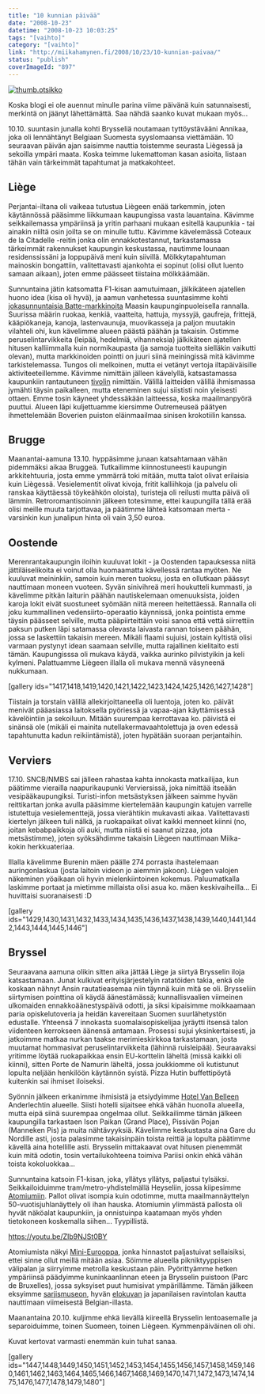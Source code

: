 ```yaml
---
title: "10 kunnian päivää"
date: "2008-10-23"
datetime: "2008-10-23 10:03:25"
tags: "[vaihto]"
category: "[vaihto]"
link: "http://miikahamynen.fi/2008/10/23/10-kunnian-paivaa/"
status: "publish"
coverImageId: "897"
---
```


[![](http://miikahamynen.fi/wp-content/uploads/2008/10/thumb.otsikko.jpg "thumb.otsikko")](http://miikahamynen.fi/2008/10/23/10-kunnian-paivaa/thumb-otsikko-14/)

Koska blogi ei ole auennut minulle parina viime päivänä kuin satunnaisesti, merkintä on jäänyt lähettämättä. Saa nähdä saanko kuvat mukaan myös...

10.10. suuntasin junalla kohti Brysseliä noutamaan tyttöystävääni Annikaa, joka oli lennähtänyt Belgiaan Suomesta syyslomaansa viettämään. 10 seuraavan päivän ajan saisimme nauttia toistemme seurasta Liègessä ja sekoilla ympäri maata. Koska teimme lukemattoman kasan asioita, listaan tähän vain tärkeimmät tapahtumat ja matkakohteet.

## Liège

Perjantai-iltana oli vaikeaa tutustua Liègeen enää tarkemmin, joten käytännössä pääsimme liikkumaan kaupungissa vasta lauantaina. Kävimme seikkailemassa ympäriinsä ja yritin parhaani mukaan esitellä kaupunkia - tai ainakin niiltä osin joilta se on minulle tuttu. Kävimme kävelemässä Coteaux de la Citadelle -reitin jonka olin ennakkotestannut, tarkastamassa tärkeimmät rakennukset kaupungin keskustassa, nautimme lounaan residenssissäni ja loppupäivä meni kuin siivillä. Mölkkytapahtuman mainoskin bongattiin, valitettavasti ajankohta ei sopinut (olisi ollut luento samaan aikaan), joten emme päässeet tiistaina mölkkäämään.

Sunnuntaina jätin katsomatta F1-kisan aamutuimaan, jälkikäteen ajatellen huono idea (kisa oli hyvä), ja aamun vanhetessa suuntasimme kohti [jokasunnuntaisia Batte-markkinoita](http://fr.wikipedia.org/wiki/March%E9_de_la_Batte) Maasin kaupunginpuoleisella rannalla. Suurissa määrin ruokaa, kenkiä, vaatteita, hattuja, myssyjä, gaufreja, frittejä, kääpiökaneja, kanoja, lastenvaunuja, muovikasseja ja paljon muutakin vilahteli ohi, kun kävelimme alueen päästä päähän ja takaisin. Ostimme peruselintarvikkeita (leipää, hedelmiä, vihanneksia) jälkikäteen ajatellen hitusen kalliimmalla kuin normikaupasta (ja samoja tuotteita sielläkin vaikutti olevan), mutta markkinoiden pointti on juuri siinä meiningissä mitä kävimme tarkistelemassa. Tungos oli melkoinen, mutta ei vetänyt vertoja iltapäiväisille aktiviteeteillemme. Kävimme nimittäin jälleen kävelyllä, katsastamassa kaupunkiin rantautuneen [tivolin](http://www.foiredeliege.be) nimittäin. Välillä laitteiden välillä ihmismassa jymähti täysin paikalleen, mutta eteneminen sujui siististi noin yleisesti ottaen. Emme tosin käyneet yhdessäkään laitteessa, koska maailmanpyörä puuttui. Alueen läpi kuljettuamme kiersimme Outremeuseä päätyen ihmettelemään Boverien puiston eläinmaailmaa sinisen krokotiilin kanssa.

## Brugge

Maanantai-aamuna 13.10. hyppäsimme junaan katsahtamaan vähän pidemmäksi aikaa Bruggeä. Tutkailimme kiinnostuneesti kaupungin arkkitehtuuria, josta emme ymmärrä toki mitään, mutta talot olivat erilaisia kuin Liègessä. Vesielementit olivat kivoja, fritit kalliihkoja (ja palvelu oli ranskaa käyttäessä töykeähkön oloista), turisteja oli reilusti mutta päivä oli lämmin. Retroromantisoinnin jälkeen totesimme, ettei kaupungilla tällä erää olisi meille muuta tarjottavaa, ja päätimme lähteä katsomaan merta - varsinkin kun junalipun hinta oli vain 3,50 euroa.

## Oostende

Merenrantakaupungin iloihin kuuluvat lokit - ja Oostenden tapauksessa niitä jättiläiselikoita ei voinut olla huomaamatta kävellessä rantaa myöten. Ne kuuluvat meininkiin, samoin kuin meren tuoksu, josta en ollutkaan päässyt nauttimaan moneen vuoteen. Syvän sinivihreä meri houkutteli kummasti, ja kävelimme pitkän laiturin päähän nautiskelemaan omenuuksista, joiden karoja lokit eivät suostuneet syömään niitä mereen heitettäessä. Rannalla oli joku kummallinen vedensiirto-operaatio käynnissä, jonka pointista emme täysin päässeet selville, mutta pääpiirteittäin voisi sanoa että vettä siirrettiin paksun putken läpi satamassa olevasta laivasta rannan toiseen päähän, jossa se laskettiin takaisin mereen. Mikäli flaami sujuisi, jostain kyltistä olisi varmaan pystynyt idean saamaan selville, mutta rajallinen kielitaito esti tämän. Kaupungisssa oli mukava käydä, vaikka aurinko pilvistyikin ja keli kylmeni. Palattuamme Liègeen illalla oli mukava mennä väsyneenä nukkumaan.

\[gallery ids="1417,1418,1419,1420,1421,1422,1423,1424,1425,1426,1427,1428"\]

Tiistain ja torstain välillä allekirjoittaneella oli luentoja, joten ko. päivät menivät pääasiassa laitoksella pyöriessä ja vapaa-ajan käyttämisessä kävelöintiin ja sekoiluun. Mitään suurempaa kerrottavaa ko. päivistä ei sinänsä ole (mikäli ei mainita nutellakermavaahtolettuja ja oven edessä tapahtunutta kadun reikiintämistä), joten hypätään suoraan perjantaihin.

## Verviers

17.10. SNCB/NMBS sai jälleen rahastaa kahta innokasta matkailijaa, kun päätimme vierailla naapurikaupunki Verviersissä, joka nimittää itseään vesipääkaupungiksi. Turisti-infon metsästyksen jälkeen saimme hyvän reittikartan jonka avulla pääsimme kiertelemään kaupungin katujen varrelle istutettuja vesielementtejä, jossa vierähtikin mukavasti aikaa. Valitettavasti kiertelyn jälkeen tuli nälkä, ja ruokapaikat olivat kaikki menneet kiinni (no, joitan kebabpaikkoja oli auki, mutta niistä ei saanut pizzaa, jota metsästimme), joten syöksähdimme takaisin Liègeen nauttimaan Miika-kokin herkkuateriaa.

Illalla kävelimme Burenin mäen päälle 274 porrasta ihastelemaan auringonlaskua (josta laitoin videon jo aiemmin jakoon). Liègen valojen näkeminen yöaikaan oli hyvin mielenkiintoinen kokemus. Paluumatkalla laskimme portaat ja mietimme millaista olisi asua ko. mäen keskivaiheilla... Ei huvittaisi suoranaisesti :D

\[gallery ids="1429,1430,1431,1432,1433,1434,1435,1436,1437,1438,1439,1440,1441,1442,1443,1444,1445,1446"\]

## Bryssel

Seuraavana aamuna olikin sitten aika jättää Liège ja siirtyä Brysselin iloja katsastamaan. Junat kulkivat erityisjärjestelyin ratatöiden takia, enkä ole koskaan nähnyt Ansin rautatieasemaa niin täynnä kuin mitä se oli. Brysseliin siirtymisen pointtina oli käydä äänestämässä; kunnallisvaalien viimeinen ulkomaiden ennakkoäänestyspäivä odotti, ja siksi kipaisimme moikkaamaan paria opiskelutoveria ja heidän kavereitaan Suomen suurlähetystön edustalle. Yhteensä 7 innokasta suomalaisopiskelijaa jyräytti itsensä talon viidenteen kerrokseen äänensä antamaan. Prosessi sujui yksinkertaisesti, ja jatkoimme matkaa nurkan taakse merimieskirkkoa tarkastamaan, josta muutamat hommasivat peruselintarvikkeita (lähinnä ruisleipää). Seuraavaksi yritimme löytää ruokapaikkaa ensin EU-korttelin läheltä (missä kaikki oli kiinni), sitten Porte de Namurin läheltä, jossa joukkiomme oli kutistunut lopulta neljään henkilöön käytännön syistä. Pizza Hutin buffettipöytä kuitenkin sai ihmiset iloiseksi.

Syönnin jälkeen erkanimme ihmisistä ja etsiydyimme [Hotel Van Belleen](http://www.hotelvanbelle.be/) Anderlechtin alueelle. Siisti hotelli sijaitsee ehkä vähän huonolla alueella, mutta eipä siinä suurempaa ongelmaa ollut. Seikkailimme tämän jälkeen kaupungilla tarkastaen Ison Paikan (Grand Place), Pissivän Pojan (Manneken Pis) ja muita nähtävyyksiä. Kävelimme keskustasta aina Gare du Nordille asti, josta palasimme takaisinpäin toista reittiä ja lopulta päätimme kävellä aina hotellille asti. Brysselin mittakaavat ovat hitusen pienemmät kuin mitä odotin, tosin vertailukohteena toimiva Pariisi onkin ehkä vähän toista kokoluokkaa...

Sunnuntaina katsoin F1-kisan, joka, yllätys yllätys, paljastui tylsäksi. Seikkailoiduimme tram/metro-yhdistelmällä Heyseliin, jossa kiipesimme [Atomiumiin](http://www.atomium.be/). Pallot olivat isompia kuin odotimme, mutta maailmannäyttelyn 50-vuotisjuhlanäyttely oli ihan hauska. Atomiumin ylimmästä pallosta oli hyvät näköalat kaupunkiin, ja onnistuinpa kaatamaan myös yhden tietokoneen koskemalla siihen... Tyypillistä.

https://youtu.be/ZIb9NJSt0BY

Atomiumista näkyi [Mini-Eurooppa](http://www.minieurope.com/), jonka hinnastot paljastuivat sellaisiksi, ettei sinne ollut meillä mitään asiaa. Söimme alueella pikniktyyppisen välipalan ja siirryimme metrolla keskustaan päin. Pyörittyämme hetken ympäriinsä päädyimme kuninkaanlinnan eteen ja Brysselin puistoon (Parc de Bruxelles), jossa syksyiset puut humisivat ympärillämme. Tämän jälkeen eksyimme [sarjismuseon](http://www.stripmuseum.be), hyvän [elokuvan](http://www.entrelesmurs-lefilm.fr/) ja japanilaisen ravintolan kautta nauttimaan viimeisestä Belgian-illasta.

Maanantaina 20.10. kuljimme ehkä lievällä kiireellä Brysselin lentoasemalle ja separoiduimme, toinen Suomeen, toinen Liègeen. Kymmenpäiväinen oli ohi.

Kuvat kertovat varmasti enemmän kuin tuhat sanaa.

\[gallery ids="1447,1448,1449,1450,1451,1452,1453,1454,1455,1456,1457,1458,1459,1460,1461,1462,1463,1464,1465,1466,1467,1468,1469,1470,1471,1472,1473,1474,1475,1476,1477,1478,1479,1480"\]

